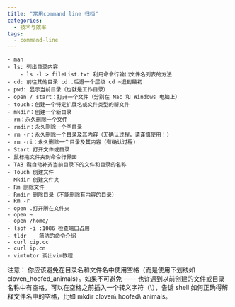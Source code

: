 ```yaml
---
title: "常用command line 归档"
categories:
  - 技术与效率
tags:
  - command-line
---
```



```
- man
- ls: 列出目录内容
	- ls -l > fileList.txt 利用命令行输出文件名列表的方法
- cd: 前往其他目录 cd..后退一个层级 cd ~退到最初
- pwd: 显示当前目录（也就是工作目录）
- open / start：打开一个文件（分别在 Mac 和 Windows 电脑上）
- touch：创建一个特定扩展名或文件类型的新文件
- mkdir：创建一个新目录
- rm：永久删除一个文件
- rmdir：永久删除一个空目录
- rm -r：永久删除一个目录及其内容（无确认过程，请谨慎使用！)
- rm -ri：永久删除一个目录及其内容（有确认过程)
- Start 打开文件或目录
- 鼠标拖文件夹到命令行界面
- TAB 键自动补齐当前目录下的文件和目录的名称
- Touch 创建文件
- Mkdir 创建文件夹
- Rm 删除文件
- Rmdir 删除目录（不能删除有内容的目录）
- Rm -r
- open .打开所在文件夹
- open ~
- open /home/
- lsof -i :1086 检查端口占用
- tldr    简洁的命令介绍
- curl cip.cc
- curl ip.cn
- vimtutor 调出vim教程
```




注意： 你应该避免在目录名和文件名中使用空格（而是使用下划线如 cloven_hoofed_animals）。如果不可避免 —— 也许遇到以前创建的文件或目录名称中有空格，可以在空格之前插入一个转义字符（\），告诉 shell 如何正确得解释文件名中的空格，比如 mkdir cloven\ hoofed\ animals。